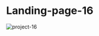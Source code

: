 # Landing-page-16
![project-16 ](https://user-images.githubusercontent.com/47064496/116001704-96d60880-a617-11eb-983d-154e2a7bd485.png)

